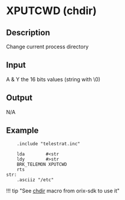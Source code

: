 # XPUTCWD (chdir)

## Description

Change current process directory

## Input

A & Y the 16 bits values (string with \0)

## Output

N/A

## Example

```ca65
    .include "telestrat.inc"

    lda        #<str
    ldy        #>str
    BRK_TELEMON XPUTCWD
    rts
str:
    .asciiz "/etc"
```

!!! tip "See [chdir](../../../developer_manual/orixsdk_macros/chdir) macro from orix-sdk to use it"
